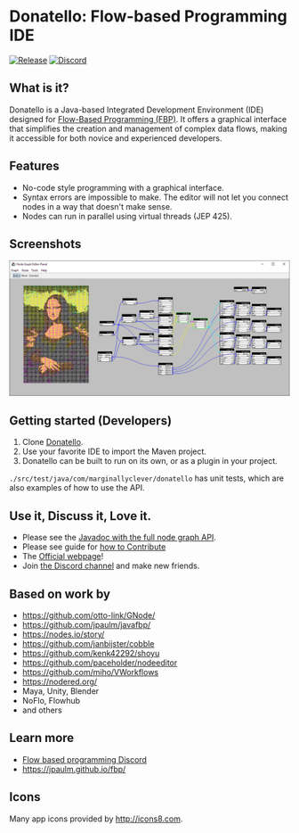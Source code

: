 # Donatello: Flow-based Programming IDE

[![Release](https://jitpack.io/v/MarginallyClever/Donatello.svg)](https://jitpack.io/#MarginallyClever/Donatello)
[![Discord](https://img.shields.io/discord/521753686238560256?label=Discord)](https://discord.gg/QtvHqAv8yp)

## What is it?

Donatello is a Java-based Integrated Development Environment (IDE) designed for 
[Flow-Based Programming (FBP)](https://en.wikipedia.org/wiki/Flow-based_programming).
It offers a graphical interface that simplifies the creation and management of complex
data flows, making it accessible for both novice and experienced developers.

## Features

- No-code style programming with a graphical interface.
- Syntax errors are impossible to make.  The editor will not let you connect nodes in a way that doesn't make sense.
- Nodes can run in parallel using virtual threads (JEP 425).

## Screenshots

![img](preview-for-github.png)

## Getting started (Developers)

1. Clone [Donatello](https://github.com/MarginallyClever/Donatello/).
2. Use your favorite IDE to import the Maven project.
3. Donatello can be built to run on its own, or as a plugin in your project.

`./src/test/java/com/marginallyclever/donatello` has unit tests, which are also examples of how to use the API.

## Use it, Discuss it, Love it.

- Please see the [Javadoc with the full node graph API](https://marginallyclever.github.io/Donatello/javadoc).
- Please see guide for [how to Contribute](https://github.com/MarginallyClever/Donatello/blob/main/CONTRIBUTING.md)
- The [Official webpage](https://marginallyclever.github.io/Donatello/)!
- Join [the Discord channel](https://discord.gg/Q5TZFmB) and make new friends.

## Based on work by

- https://github.com/otto-link/GNode/
- https://github.com/jpaulm/javafbp/
- https://nodes.io/story/
- https://github.com/janbijster/cobble
- https://github.com/kenk42292/shoyu
- https://github.com/paceholder/nodeeditor
- https://github.com/miho/VWorkflows
- https://nodered.org/
- Maya, Unity, Blender
- NoFlo, Flowhub
- and others

## Learn more

- [Flow based programming Discord](https://discord.com/invite/YBQj6UsD5H)
- https://jpaulm.github.io/fbp/

## Icons

Many app icons provided by http://icons8.com.